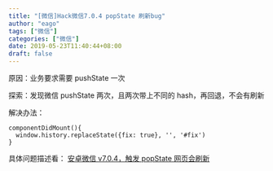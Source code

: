 ```yaml
---
title: "[微信]Hack微信7.0.4 popState 刷新bug"
author: "eago"
tags: ["微信"]
categories: ["微信"]
date: 2019-05-23T11:40:44+08:00
draft: false
---
```


原因：业务要求需要 pushState 一次

探索：发现微信 pushState 两次，且两次带上不同的 hash，再回退，不会有刷新

解决办法：

```
componentDidMount(){
  window.history.replaceState({fix: true}, '', '#fix')
}
```

具体问题描述看：
[安卓微信 v7.0.4，触发 popState 网页会刷新](https://developers.weixin.qq.com/community/develop/doc/000c2a75e20a686fd76879bc651800?jumpto=reply&parent_commentid=000a44a1b185e0efdb686c39353c&commentid=000eaaf26149e833d088763e2518)
